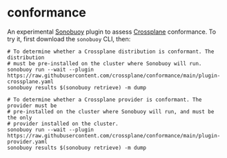 # conformance

An experimental [Sonobuoy] plugin to assess [Crossplane] conformance. To try it,
first download the `sonobuoy` CLI, then:

```console
# To determine whether a Crossplane distribution is conformant. The distribution
# must be pre-installed on the cluster where Sonobuoy will run.
sonobuoy run --wait --plugin https://raw.githubusercontent.com/crossplane/conformance/main/plugin-crossplane.yaml
sonobuoy results $(sonobuoy retrieve) -m dump

# To determine whether a Crossplane provider is conformant. The provider must be
# pre-installed on the cluster where Sonobuoy will run, and must be the only
# provider installed on the cluster.
sonobuoy run --wait --plugin https://raw.githubusercontent.com/crossplane/conformance/main/plugin-provider.yaml
sonobuoy results $(sonobuoy retrieve) -m dump
```

[sonobuoy]: https://sonobuoy.io/
[crossplane]: https://crossplane.io/
